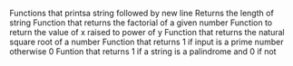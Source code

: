 Functions that printsa string followed by new line
Returns the length of string
Function that returns the factorial of a given number
Function to return the value of x raised to power of y
Function that returns the natural square root of a number
Function that returns 1 if input is a prime number otherwise 0
Funtion that returns 1 if a string is a palindrome and 0 if not
